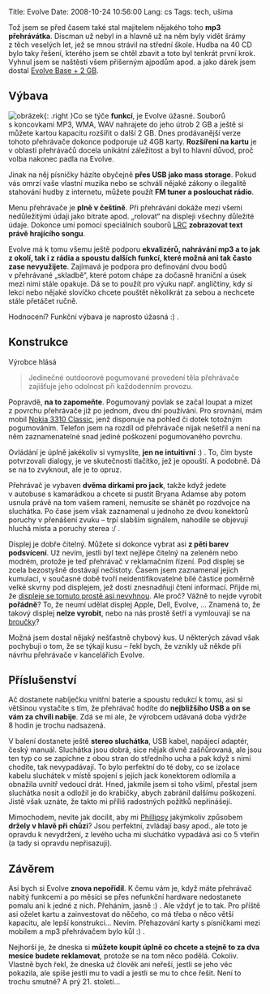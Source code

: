 Title: Evolve
Date: 2008-10-24 10:56:00
Lang: cs
Tags: tech, ušima

Tož jsem se před časem také stal majitelem nějakého toho **mp3 přehrávátka**. Discman už nebyl in a hlavně už na něm byly vidět šrámy z těch veselých let, jež se mnou strávil na střední škole. Hudba na 40 CD bylo taky řešení, kterého jsem se chtěl zbavit a toto byl tenkrát první krok. Vyhnul jsem se naštěstí všem příšerným ajpodům apod. a jako dárek jsem dostal [Evolve Base + 2 GB](http://www.evolve.cz/?nix=produkty&kategorie=0&start=12&id_zbozi=56).

## Výbava

![obrázek]({static}/images/94.jpg){: .right }Co se týče **funkcí**, je Evolve úžasné. Souborů s koncovkami MP3, WMA, WAV nahrajete do jeho útrob 2 GB a ještě si můžete kartou kapacitu rozšířit o další 2 GB. Dnes prodávanější verze tohoto přehrávače dokonce podporuje už 4GB karty. **Rozšíření na kartu** je v oblasti přehrávačů docela unikátní záležitost a byl to hlavní důvod, proč volba nakonec padla na Evolve.

Jinak na něj písničky házíte obyčejně **přes USB jako mass storage**. Pokud vás omrzí vaše vlastní muzika nebo se schválí nějaké zákony o ilegalitě stahování hudby z internetu, můžete použít **FM tuner a poslouchat rádio**.

Menu přehrávače je **plně v češtině**. Při přehrávání dokáže mezi všemi nedůležitými údaji jako bitrate apod. „rolovat“ na displeji všechny důležité údaje. Dokonce umí pomocí speciálních souborů [LRC](http://en.wikipedia.org/wiki/LRC_(file_format)) **zobrazovat text právě hrajícího songu**.

Evolve má k tomu všemu ještě podporu **ekvalizérů, nahrávání mp3 a to jak z okolí, tak i z rádia a spoustu dalších funkcí, které možná ani tak často zase nevyužijete**. Zajímavá je podpora pro definování dvou bodů v přehrávané „skladbě“, které potom chápe za dočasně hraniční a úsek mezi nimi stále opakuje. Dá se to použít pro výuku např. angličtiny, kdy si lekci nebo nějaké slovíčko chcete pouštět několikrát za sebou a nechcete stále přetáčet ručně.

Hodnocení? Funkční výbava je naprosto úžasná :) .

## Konstrukce

Výrobce hlásá

> Jedinečné outdoorové pogumované provedení těla přehrávače zajišťuje jeho odolnost při každodenním provozu.

Popravdě, **na to zapomeňte**. Pogumovaný povlak se začal loupat a mizet z povrchu přehrávače již po jednom, dvou dní používání. Pro srovnání, mám mobil [Nokia 3310 Classic](http://www.mobilmania.cz/Katalog-mobilu/sc-63-c-1-ci-7462/default.aspx), jenž disponuje na pohled či dotek totožným pogumováním. Telefon jsem na rozdíl od přehrávače nijak nešetřil a není na něm zaznamenatelné snad jediné poškození pogumovaného povrchu.

Ovládání je úplně jakékoliv si vymyslíte, **jen ne intuitivní** :) . To, čím byste potvrzovali dialogy, je ve skutečnosti tlačítko, jež je opouští. A podobně. Dá se na to zvyknout, ale je to opruz.

Přehrávač je vybaven **dvěma dírkami pro jack**, takže když jedete v autobuse s kamarádkou a chcete si pustit Bryana Adamse aby potom usnula právě na tom vašem rameni, nemusíte se shánět po rozdvojce na sluchátka. Po čase jsem však zaznamenal u jednoho ze dvou konektorů poruchy v přenášení zvuku – trpí slabším signálem, nahodile se objevují hluchá místa a poruchy sterea :/ .

Displej je dobře čitelný. Můžete si dokonce vybrat asi **z pěti barev podsvícení**. Už nevím, jestli byl text nejlépe čitelný na zeleném nebo modrém, protože je teď přehrávač v reklamačním řízení. Pod displej se zcela bezostyšně dostávají nečistoty. Časem jsem zaznamenal jejich kumulaci, v současné době tvoří neidentifikovatelné bílé částice poměrně velké skvrny pod displejem, jež dosti znesnadňují čtení informací. Přijde mi, že [displeje se tomuto prostě asi nevyhnou](http://pixy.cz/pixynergia/2008/faraon-a-lcd/). Ale proč? Vážně to nejde vyrobit **pořádně**? To, že neumí udělat displej Apple, Dell, Evolve, … Znamená to, že takový displej **nelze vyrobit**, nebo na nás prostě šetří a vymlouvají se na [broučky](http://pixy.cz/pixynergia/2008/faraon-a-lcd/#comment-2346)?

Možná jsem dostal nějaký nešťastně chybový kus. U některých závad však pochybuji o tom, že se týkají kusu – řekl bych, že vznikly už někde při návrhu přehrávače v kancelářích Evolve.

## Příslušenství

Ač dostanete nabíječku vnitřní baterie a spoustu redukcí k tomu, asi si většinou vystačíte s tím, že přehrávač hodíte do **nejbližšího USB a on se vám za chvíli nabije**. Zdá se mi ale, že výrobcem udávaná doba výdrže 8 hodin je trochu nadsazená.

V balení dostanete ještě **stereo sluchátka**, USB kabel, napájecí adaptér, český manuál. Sluchátka jsou dobrá, sice nějak divně zašňůrovaná, ale jsou ten typ co se zapíchne z obou stran do středního ucha a pak když s nimi chodíte, tak nevypadávají. To bylo perfektní do té doby, co se izolace kabelu sluchátek v místě spojení s jejich jack konektorem odlomila a obnažila uvnitř vedoucí drát. Hned, jakmile jsem si toho všiml, přestal jsem sluchátka nosit a odložil je do krabičky, abych zabránil dalšímu poškození. Jistě však uznáte, že takto mi příliš radostných požitků nepřinášejí.

Mimochodem, nevíte jak docílit, aby mi [Phillipsy](http://zbozi.cz/?sId=mAzu_4HBo-6I&q=SHE+7750) jakýmkoliv způsobem **držely v hlavě při chůzi**? Jsou perfektní, zvládají basy apod., ale toto je opravdu k nevydržení, z levého ucha mi sluchátko vypadává asi co 5 vteřin (a tady si opravdu nepřisazuji).

## Závěrem

Asi bych si Evolve **znova nepořídil**. K čemu vám je, když máte přehrávač nabitý funkcemi a po měsíci se přes nefunkční hardware nedostanete pomalu ani k jedné z nich. Přeháním, jasně :) . Ale vždyť je to tak. Pro příště asi oželet kartu a zainvestovat do něčeho, co má třeba o něco větší kapacitu, ale lepší konstrukci… Nevím. Přehazování karty s písničkami mezi mobilem a mp3 přehrávačem bylo kůl :) .

Nejhorší je, že dneska si **můžete koupit úplně co chcete a stejně to za dva mesíce budete reklamovat**, protože se na tom něco podělá. Cokoliv. Vlastně bych řekl, že dneska už člověk ani neřeší, jestli se jeho věc pokazila, ale spíše jestli mu to vadí a jestli se mu to chce řešit. Není to trochu smutné? A prý 21. století…

